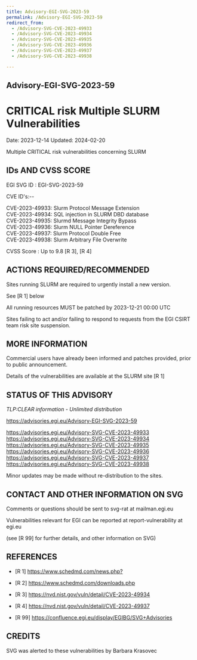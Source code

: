```yaml
---
title: Advisory-EGI-SVG-2023-59
permalink: /Advisory-EGI-SVG-2023-59
redirect_from:
  - /Advisory-SVG-CVE-2023-49933
  - /Advisory-SVG-CVE-2023-49934
  - /Advisory-SVG-CVE-2023-49935
  - /Advisory-SVG-CVE-2023-49936
  - /Advisory-SVG-CVE-2023-49937
  - /Advisory-SVG-CVE-2023-49938

---
```


## Advisory-EGI-SVG-2023-59

# CRITICAL risk Multiple SLURM Vulnerabilities 

Date:        2023-12-14
Updated:     2024-02-20

Multiple CRITICAL risk vulnerabilities concerning SLURM 

## IDs AND CVSS SCORE

EGI SVG ID : EGI-SVG-2023-59
    
CVE ID's:--   
    
CVE-2023-49933: Slurm Protocol Message Extension  
CVE-2023-49934: SQL injection in SLURM DBD database     
CVE-2023-49935: Slurmd Message Integrity Bypass  
CVE-2023-49936: Slurm NULL Pointer Dereference  
CVE-2023-49937: Slurm Protocol Double Free  
CVE-2023-49938: Slurm Arbitrary File Overwrite  

CVSS Score : Up to 9.8 [R 3], [R 4]
    

## ACTIONS REQUIRED/RECOMMENDED
 
Sites running SLURM are required to urgently install a new version.
    
See [R 1] below

All running resources MUST be patched by 2023-12-21  00:00 UTC 

Sites failing to act and/or failing to respond to requests from the 
EGI CSIRT team risk site suspension. 

## MORE INFORMATION

Commercial users have already been informed and patches provided, 
prior to public announcement. 
    
Details of the vulnerabilities are available at the SLURM site [R 1]     
    
## STATUS OF THIS ADVISORY   
                        
_TLP:CLEAR information - Unlimited distribution_ 
                      
https://advisories.egi.eu/Advisory-EGI-SVG-2023-59  

https://advisories.egi.eu/Advisory-SVG-CVE-2023-49933  
https://advisories.egi.eu/Advisory-SVG-CVE-2023-49934  
https://advisories.egi.eu/Advisory-SVG-CVE-2023-49935  
https://advisories.egi.eu/Advisory-SVG-CVE-2023-49936  
https://advisories.egi.eu/Advisory-SVG-CVE-2023-49937  
https://advisories.egi.eu/Advisory-SVG-CVE-2023-49938   

Minor updates may be made without re-distribution to the sites.

## CONTACT AND OTHER INFORMATION ON SVG

Comments or questions should be sent to
	svg-rat at mailman.egi.eu

Vulnerabilities relevant for EGI can be reported at
	report-vulnerability at egi.eu
    
(see [R 99] for further details, and other information on SVG)
    
    
## REFERENCES

- [R 1]  <https://www.schedmd.com/news.php?>
    
- [R 2]  <https://www.schedmd.com/downloads.php>

- [R 3] <https://nvd.nist.gov/vuln/detail/CVE-2023-49934>

- [R 4] <https://nvd.nist.gov/vuln/detail/CVE-2023-49937>

- [R 99] <https://confluence.egi.eu/display/EGIBG/SVG+Advisories>

## CREDITS

SVG was alerted to these vulnerabilities by Barbara Krasovec


